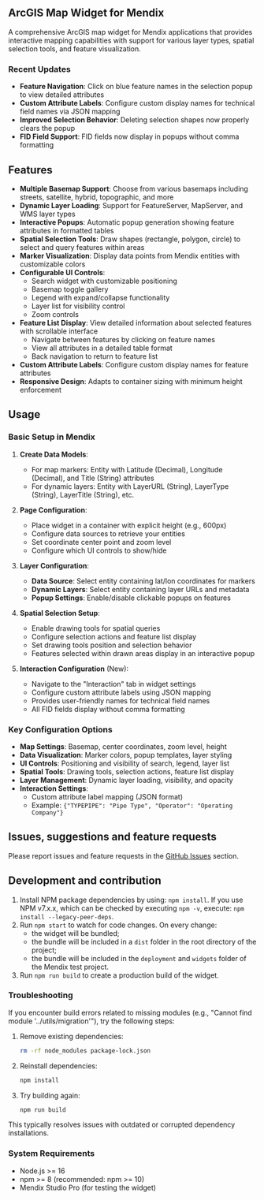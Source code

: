 ## ArcGIS Map Widget for Mendix

A comprehensive ArcGIS map widget for Mendix applications that provides interactive mapping capabilities with support for various layer types, spatial selection tools, and feature visualization.

### Recent Updates
- **Feature Navigation**: Click on blue feature names in the selection popup to view detailed attributes
- **Custom Attribute Labels**: Configure custom display names for technical field names via JSON mapping
- **Improved Selection Behavior**: Deleting selection shapes now properly clears the popup
- **FID Field Support**: FID fields now display in popups without comma formatting

## Features

- **Multiple Basemap Support**: Choose from various basemaps including streets, satellite, hybrid, topographic, and more
- **Dynamic Layer Loading**: Support for FeatureServer, MapServer, and WMS layer types
- **Interactive Popups**: Automatic popup generation showing feature attributes in formatted tables
- **Spatial Selection Tools**: Draw shapes (rectangle, polygon, circle) to select and query features within areas
- **Marker Visualization**: Display data points from Mendix entities with customizable colors
- **Configurable UI Controls**: 
  - Search widget with customizable positioning
  - Basemap toggle gallery
  - Legend with expand/collapse functionality
  - Layer list for visibility control
  - Zoom controls
- **Feature List Display**: View detailed information about selected features with scrollable interface
  - Navigate between features by clicking on feature names
  - View all attributes in a detailed table format
  - Back navigation to return to feature list
- **Custom Attribute Labels**: Configure custom display names for feature attributes
- **Responsive Design**: Adapts to container sizing with minimum height enforcement

## Usage

### Basic Setup in Mendix

1. **Create Data Models**:
   - For map markers: Entity with Latitude (Decimal), Longitude (Decimal), and Title (String) attributes
   - For dynamic layers: Entity with LayerURL (String), LayerType (String), LayerTitle (String), etc.

2. **Page Configuration**:
   - Place widget in a container with explicit height (e.g., 600px)
   - Configure data sources to retrieve your entities
   - Set coordinate center point and zoom level
   - Configure which UI controls to show/hide

3. **Layer Configuration**:
   - **Data Source**: Select entity containing lat/lon coordinates for markers
   - **Dynamic Layers**: Select entity containing layer URLs and metadata
   - **Popup Settings**: Enable/disable clickable popups on features

4. **Spatial Selection Setup**:
   - Enable drawing tools for spatial queries
   - Configure selection actions and feature list display
   - Set drawing tools position and selection behavior
   - Features selected within drawn areas display in an interactive popup

5. **Interaction Configuration** (New):
   - Navigate to the "Interaction" tab in widget settings
   - Configure custom attribute labels using JSON mapping
   - Provides user-friendly names for technical field names
   - All FID fields display without comma formatting

### Key Configuration Options

- **Map Settings**: Basemap, center coordinates, zoom level, height
- **Data Visualization**: Marker colors, popup templates, layer styling
- **UI Controls**: Positioning and visibility of search, legend, layer list
- **Spatial Tools**: Drawing tools, selection actions, feature list display
- **Layer Management**: Dynamic layer loading, visibility, and opacity
- **Interaction Settings**: 
  - Custom attribute label mapping (JSON format)
  - Example: `{"TYPEPIPE": "Pipe Type", "Operator": "Operating Company"}`

## Issues, suggestions and feature requests

Please report issues and feature requests in the [GitHub Issues](https://github.com/NiallPG/arcgis-widget-project/issues) section.

## Development and contribution

1. Install NPM package dependencies by using: `npm install`. If you use NPM v7.x.x, which can be checked by executing `npm -v`, execute: `npm install --legacy-peer-deps`.
1. Run `npm start` to watch for code changes. On every change:
    - the widget will be bundled;
    - the bundle will be included in a `dist` folder in the root directory of the project;
    - the bundle will be included in the `deployment` and `widgets` folder of the Mendix test project.
1. Run `npm run build` to create a production build of the widget.

### Troubleshooting

If you encounter build errors related to missing modules (e.g., "Cannot find module '../utils/migration'"), try the following steps:

1. Remove existing dependencies:
   ```bash
   rm -rf node_modules package-lock.json
   ```

2. Reinstall dependencies:
   ```bash
   npm install
   ```

3. Try building again:
   ```bash
   npm run build
   ```

This typically resolves issues with outdated or corrupted dependency installations.

### System Requirements

- Node.js >= 16
- npm >= 8 (recommended: npm >= 10)
- Mendix Studio Pro (for testing the widget)